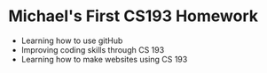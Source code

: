 # Michael's First CS193 Homework

- Learning how to use gitHub
- Improving coding skills through CS 193
- Learning how to make websites using CS 193





